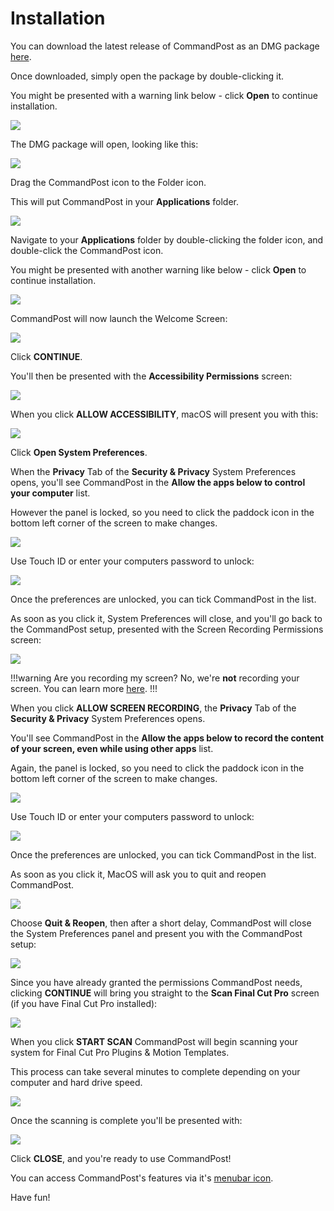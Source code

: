 # Installation

You can download the latest release of CommandPost as an DMG package [here](/download/).

Once downloaded, simply open the package by double-clicking it.

You might be presented with a warning link below - click **Open** to continue installation.

![](static/dmg-warning.png)

The DMG package will open, looking like this:

![](static/commandpost-dmg.png)

Drag the CommandPost icon to the Folder icon.

This will put CommandPost in your **Applications** folder.

![](static/application-folder.png)

Navigate to your **Applications** folder by double-clicking the folder icon, and double-click the CommandPost icon.

You might be presented with another warning like below - click **Open** to continue installation.

![](static/app-warning.png)

CommandPost will now launch the Welcome Screen:

![](static/welcome-1.png)

Click **CONTINUE**.

You'll then be presented with the **Accessibility Permissions** screen:

![](static/welcome-2.png)

When you click **ALLOW ACCESSIBILITY**, macOS will present you with this:

![](static/welcome-3.png)

Click **Open System Preferences**.

When the **Privacy** Tab of the **Security & Privacy** System Preferences opens, you'll see CommandPost in the **Allow the apps below to control your computer** list.

However the panel is locked, so you need to click the paddock icon in the bottom left corner of the screen to make changes.

![](static/welcome-4.png)

Use Touch ID or enter your computers password to unlock:

![](static/welcome-5.png)

Once the preferences are unlocked, you can tick CommandPost in the list.

As soon as you click it, System Preferences will close, and you'll go back to the CommandPost setup, presented with the Screen Recording Permissions screen:

![](static/welcome-6.png)


!!!warning Are you recording my screen?
No, we're **not** recording your screen. You can learn more [here](/faq/#why-does-commandpost-require-screen-recording-permissions).
!!!

When you click **ALLOW SCREEN RECORDING**, the **Privacy** Tab of the **Security & Privacy** System Preferences opens.

You'll see CommandPost in the **Allow the apps below to record the content of your screen, even while using other apps** list.

Again, the panel is locked, so you need to click the paddock icon in the bottom left corner of the screen to make changes.

![](static/welcome-7.png)

Use Touch ID or enter your computers password to unlock:

![](static/welcome-8.png)

Once the preferences are unlocked, you can tick CommandPost in the list.

As soon as you click it, MacOS will ask you to quit and reopen CommandPost.

![](static/welcome-9.png)

Choose **Quit & Reopen**, then after a short delay, CommandPost will close the System Preferences panel and present you with the CommandPost setup:

![](static/welcome-1.png)

Since you have already granted the permissions CommandPost needs, clicking **CONTINUE** will bring you straight to the **Scan Final Cut Pro** screen (if you have Final Cut Pro installed):

![](static/welcome-10.png)

When you click **START SCAN** CommandPost will begin scanning your system for Final Cut Pro Plugins & Motion Templates.

This process can take several minutes to complete depending on your computer and hard drive speed.

![](static/welcome-11.png)

Once the scanning is complete you'll be presented with:

![](static/welcome-12.png)

Click **CLOSE**, and you're ready to use CommandPost!

You can access CommandPost's features via it's [menubar icon](/interface/menubar/).

Have fun!